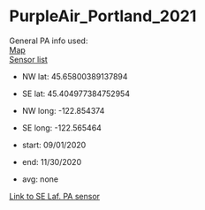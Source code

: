 # PurpleAir_Portland_2021
  
General PA info used:  
[Map](https://www.purpleair.com/map?opt=1/i/mAQI/a10/cC0#10.48/45.5316/-122.886)  
[Sensor list](https://www.purpleair.com/sensorlist?exclude=true&nwlat=45.65800389137894&selat=45.404977384752954&nwlng=-122.854374&selng=-122.565464)  
  
* NW lat: 45.65800389137894  
* SE lat: 45.404977384752954  
* NW long: -122.854374  
* SE long: -122.565464  
  
* start: 09/01/2020  
* end: 11/30/2020  
* avg: none  


[Link to SE Laf. PA sensor](https://www.purpleair.com/sensorlist?key=XCHCW5552LTSHFEA&show=9814)